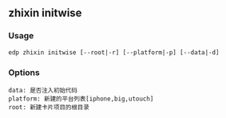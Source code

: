 zhixin initwise
---------
### Usage

    edp zhixin initwise [--root|-r] [--platform|-p] [--data|-d]

### Options
    
    data: 是否注入初始代码
    platform: 新建的平台列表[iphone,big,utouch]
    root: 新建卡片项目的根目录